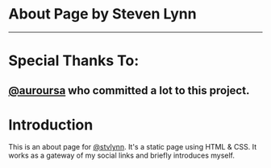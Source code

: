# About Page by Steven Lynn
---
# Special Thanks To:
[@auroursa](https://github.com/auroursa)
who committed a lot to this project.
---
# Introduction
This is an about page for [@stvlynn](https://github.com/stvlynn). It's a static page using HTML & CSS.
It works as a gateway of my social links and briefly introduces myself.
